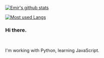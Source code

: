 [![Emir's github stats](https://github-readme-stats.vercel.app/api?username=grintaux&theme=dracula&show_icons=true)](https://github.com/anuraghazra/github-readme-stats)

[![Most used Langs](https://github-readme-stats.vercel.app/api/top-langs/?username=grintaux&layout=compact&theme=dracula&show_icons=true)](https://github.com/anuraghazra/github-readme-stats)

### Hi there.

<br />

I'm working with Python, learning JavaScript.

<br />
